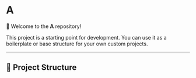 # A

🚀 Welcome to the **A** repository!

This project is a starting point for development. You can use it as a boilerplate or base structure for your own custom projects.

---

## 📂 Project Structure

